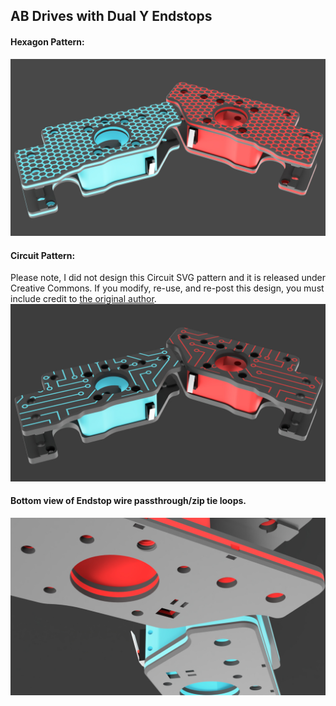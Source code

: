 ## AB Drives with Dual Y Endstops

#### Hexagon Pattern:
![AB_Drives_Hexagon_Top](https://github.com/ExaltedStudios/Voron-Tridex-Mods---Idex/blob/main/Images/Tridex_AB_Idlers_-_Y_switch1.jpg?raw=false)
#### Circuit Pattern:
Please note, I did not design this Circuit SVG pattern and it is released under Creative Commons. If you modify, re-use, and re-post this design, you must include credit to [the original author](https://heropatterns.com/).
![AB_Drives_Circuit_Top](https://github.com/ExaltedStudios/Voron-Tridex-Mods---Idex/blob/main/Images/Tridex_AB_Idlers_-_Y_switch_circuit.jpg?raw=false)
#### Bottom view of Endstop wire passthrough/zip tie loops. 
![AB_Drives_Bottom](https://github.com/ExaltedStudios/Voron-Tridex-Mods---Idex/blob/main/Images/Tridex_AB_Idlers_-_Y_switch2.jpg?raw=false)
